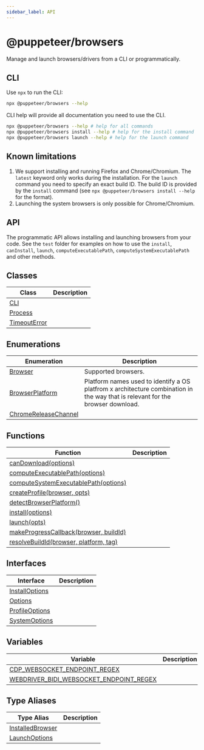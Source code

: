 ```yaml
---
sidebar_label: API
---
```


# @puppeteer/browsers

Manage and launch browsers/drivers from a CLI or programmatically.

## CLI

Use `npx` to run the CLI:

```bash
npx @puppeteer/browsers --help
```

CLI help will provide all documentation you need to use the CLI.

```bash
npx @puppeteer/browsers --help # help for all commands
npx @puppeteer/browsers install --help # help for the install command
npx @puppeteer/browsers launch --help # help for the launch command
```

## Known limitations

1. We support installing and running Firefox and Chrome/Chromium. The `latest` keyword only works during the installation. For the `launch` command you need to specify an exact build ID. The build ID is provided by the `install` command (see `npx @puppeteer/browsers install --help` for the format).
2. Launching the system browsers is only possible for Chrome/Chromium.

## API

The programmatic API allows installing and launching browsers from your code. See the `test` folder for examples on how to use the `install`, `canInstall`, `launch`, `computeExecutablePath`, `computeSystemExecutablePath` and other methods.

## Classes

| Class                                      | Description |
| ------------------------------------------ | ----------- |
| [CLI](./browsers.cli.md)                   |             |
| [Process](./browsers.process.md)           |             |
| [TimeoutError](./browsers.timeouterror.md) |             |

## Enumerations

| Enumeration                                                | Description                                                                                                                    |
| ---------------------------------------------------------- | ------------------------------------------------------------------------------------------------------------------------------ |
| [Browser](./browsers.browser.md)                           | Supported browsers.                                                                                                            |
| [BrowserPlatform](./browsers.browserplatform.md)           | Platform names used to identify a OS platfrom x architecture combination in the way that is relevant for the browser download. |
| [ChromeReleaseChannel](./browsers.chromereleasechannel.md) |                                                                                                                                |

## Functions

| Function                                                                          | Description |
| --------------------------------------------------------------------------------- | ----------- |
| [canDownload(options)](./browsers.candownload.md)                                 |             |
| [computeExecutablePath(options)](./browsers.computeexecutablepath.md)             |             |
| [computeSystemExecutablePath(options)](./browsers.computesystemexecutablepath.md) |             |
| [createProfile(browser, opts)](./browsers.createprofile.md)                       |             |
| [detectBrowserPlatform()](./browsers.detectbrowserplatform.md)                    |             |
| [install(options)](./browsers.install.md)                                         |             |
| [launch(opts)](./browsers.launch.md)                                              |             |
| [makeProgressCallback(browser, buildId)](./browsers.makeprogresscallback.md)      |             |
| [resolveBuildId(browser, platform, tag)](./browsers.resolvebuildid.md)            |             |

## Interfaces

| Interface                                      | Description |
| ---------------------------------------------- | ----------- |
| [InstallOptions](./browsers.installoptions.md) |             |
| [Options](./browsers.options.md)               |             |
| [ProfileOptions](./browsers.profileoptions.md) |             |
| [SystemOptions](./browsers.systemoptions.md)   |             |

## Variables

| Variable                                                                                         | Description |
| ------------------------------------------------------------------------------------------------ | ----------- |
| [CDP_WEBSOCKET_ENDPOINT_REGEX](./browsers.cdp_websocket_endpoint_regex.md)                       |             |
| [WEBDRIVER_BIDI_WEBSOCKET_ENDPOINT_REGEX](./browsers.webdriver_bidi_websocket_endpoint_regex.md) |             |

## Type Aliases

| Type Alias                                         | Description |
| -------------------------------------------------- | ----------- |
| [InstalledBrowser](./browsers.installedbrowser.md) |             |
| [LaunchOptions](./browsers.launchoptions.md)       |             |
